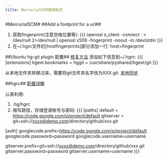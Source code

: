 ```yaml
---
title: MercurialSCM使用知识
---
```


#MercurialSCM#
##Add a footprint for a url##
  1. 获取fingerprint(注意空格位置等):
{{{
openssl s_client -connect <host>:<port> < /dev/null 2>/dev/null | openssl x509 -fingerprint -noout -in /dev/stdin
}}}
  1. 在~/.hgrc文件的[hostfingerprints]部分添加一行: host=fingerprint

##Ubuntu hg-git plugin 配置##
[ 修复方法](https://bugs.launchpad.net/ubuntu/+source/hg-git/+bug/666292)
添加如下信息到~/.hgrc:
{{{ 
[extensions]
hgext.bookmarks =
hggit = /usr/share/pyshared/hgext/git
}}}

从本地文件夹转移过来，需要将git文件夹名字改为XXX.git.
[ 本地同步](http://stackoverflow.com/questions/5785158/mercurial-hg-git-clone-from-a-local-directory)

##hgrc##
[ 配置详解](http://www.selenic.com/mercurial/hgrc.5.html)

认真利用:
  1. .hg/hgrc
  1. 缩写路径，存储登录帐号与密码:
{{{
[paths]
default = https://code.google.com/p/project/default
gitserver = git+ssh://xxxx@demo.com/directory/github/xxx.git

[auth]
googlecode.prefix=https://code.google.com/p/project/default
googlecode.password=password
googlecode.username=username

gitserver.prefix=git+ssh://xxxx@demo.com/directory/github/xxx.git
gitserver.password=password
gitserver.username=username
}}}
